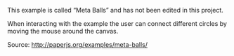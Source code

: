 This example is called “Meta Balls” and has not been edited in this project. 

When interacting with the example the user can connect different circles by moving the mouse around the canvas. 

Source: http://paperjs.org/examples/meta-balls/